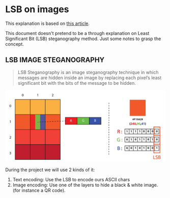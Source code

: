 # LSB on images 

This explanation is based on [this article](https://medium.com/swlh/lsb-image-steganography-using-python-2bbbee2c69a2).

This document doesn't pretend to be a through explanation on Least Significant Bit (LSB) steganography method. Just some notes to grasp the concept.

## LSB IMAGE STEGANOGRAPHY

> LSB Steganography is an image steganography technique in which messages are hidden inside an image by replacing each pixel’s least significant bit with the bits of the message to be hidden.

![LSB-RGB](resources/LSB-RGB.png)

During the project we will use 2 kinds of it:

1. Text encoding: Use the LSB to encode ours ASCII chars
2. Image encoding: Use one of the layers to hide a black & white image. (for instance a QR code).